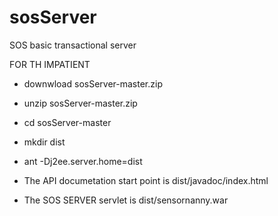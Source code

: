 sosServer
=========

SOS basic transactional server

FOR TH IMPATIENT

* downwload sosServer-master.zip
* unzip sosServer-master.zip
* cd sosServer-master
* mkdir dist
* ant -Dj2ee.server.home=dist

* The API documetation start point is dist/javadoc/index.html
* The SOS SERVER servlet is dist/sensornanny.war
